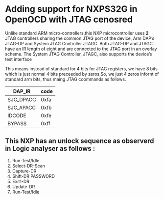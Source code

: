 # Adding support for **NXPS32G** in OpenOCD with JTAG cenosred 


Unlike standard ARM micro-controllers,this  NXP  microcontroller uses **2** JTAG controllers sharing the common JTAG port of the device, Arm DAP’s JTAG-DP and System JTAG Controller JTAGC. Both JTAG-DP and JTAGC have an IR length of eight and are connected to the JTAG port in an overlay scheme. The System JTAG Controller, JTAGC, also supports the device’s test interface


This means instead of standard for 4 bits for JTAG registers, we have 8 bits which is just normal 4 bits preceeded by zeros.So, we just  4 zeros infornt of standard arm bits, thus maing JTAG coommands as follows.


| DAP_IR     | code      |
| --------   | -------   |
| SJC_DPACC  | 0xfa      |
| SJC_APACC  | 0xfb      |
| IDCODE     | 0xfe      |
| BYPASS     | 0xff      |


## This NXP has an unlock sequence  as observerd in Logic analyser as follows :

1. Run-Test/Idle
2. Select-DR-Scan
3. Capture-DR
4. Shift-DR  PASSWORD
5. Exit1-DR
6. Update-DR
7. Run-Test/Idle
